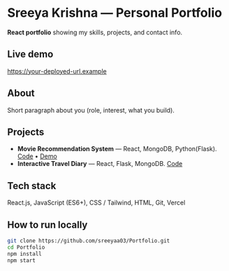 # Sreeya Krishna — Personal Portfolio

**React portfolio** showing my skills, projects, and contact info.

## Live demo
https://your-deployed-url.example

## About
Short paragraph about you (role, interest, what you build).

## Projects
- **Movie Recommendation System** — React, MongoDB, Python(Flask). [Code](https://github.com/yourname/project1) • [Demo](https://project1.demo)
- **Interactive Travel Diary** — React, Flask, MongoDB. [Code](https://github.com/yourname/project2)

## Tech stack
React.js, JavaScript (ES6+), CSS / Tailwind, HTML, Git, Vercel

## How to run locally
```bash
git clone https://github.com/sreeyaa03/Portfolio.git
cd Portfolio
npm install
npm start
